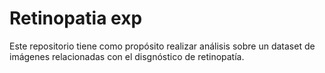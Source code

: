 # Retinopatia exp

Este repositorio tiene como propósito realizar análisis sobre un dataset de imágenes relacionadas con el disgnóstico de retinopatía.